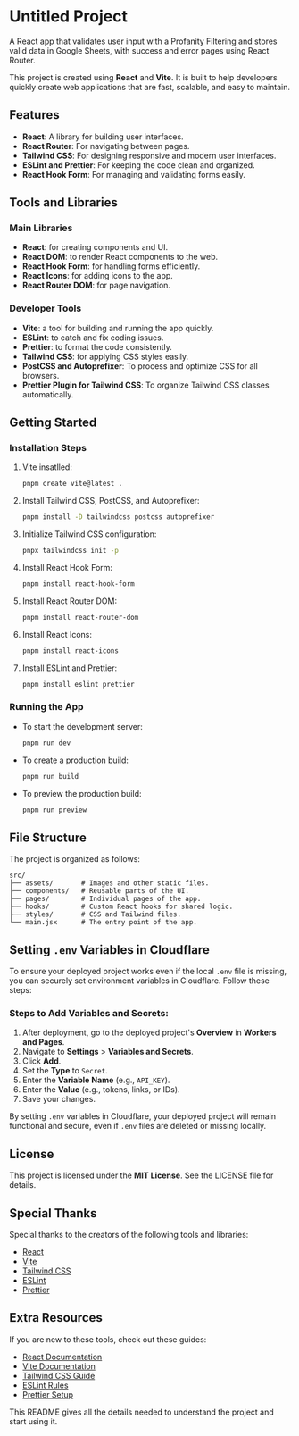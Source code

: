 # Untitled Project

A React app that validates user input with a Profanity Filtering and stores valid data in Google Sheets, with success and error pages using React Router.

This project is created using **React** and **Vite**. It is built to help developers quickly create web applications that are fast, scalable, and easy to maintain.

## Features
- **React**: A library for building user interfaces.
- **React Router**: For navigating between pages.
- **Tailwind CSS**: For designing responsive and modern user interfaces.
- **ESLint and Prettier**: For keeping the code clean and organized.
- **React Hook Form**: For managing and validating forms easily.

## Tools and Libraries

### Main Libraries
- **React**: for creating components and UI.
- **React DOM**:  to render React components to the web.
- **React Hook Form**:  for handling forms efficiently.
- **React Icons**:  for adding icons to the app.
- **React Router DOM**:  for page navigation.

### Developer Tools
- **Vite**:  a tool for building and running the app quickly.
- **ESLint**:  to catch and fix coding issues.
- **Prettier**:  to format the code consistently.
- **Tailwind CSS**: for applying CSS styles easily.
- **PostCSS and Autoprefixer**: To process and optimize CSS for all browsers.
- **Prettier Plugin for Tailwind CSS**: To organize Tailwind CSS classes automatically.

## Getting Started


### Installation Steps
1. Vite insatlled:
   ```bash
   pnpm create vite@latest .
   ```

2. Install Tailwind CSS, PostCSS, and Autoprefixer:
   ```bash
   pnpm install -D tailwindcss postcss autoprefixer
   ```

3. Initialize Tailwind CSS configuration:
   ```bash
   pnpx tailwindcss init -p
   ```
 
4. Install React Hook Form:
   ```bash
   pnpm install react-hook-form

   ```
5. Install React Router DOM:
   ```bash
   pnpm install react-router-dom
   ```
6. Install React Icons:

   ```bash
   pnpm install react-icons
   ```

7. Install ESLint and Prettier:
   ```bash
   pnpm install eslint prettier
   ```



### Running the App
- To start the development server:
  ```bash
  pnpm run dev
  ```
- To create a production build:
  ```bash
  pnpm run build
  ```
- To preview the production build:
  ```bash
  pnpm run preview
  ```


## File Structure
The project is organized as follows:
```plaintext
src/
├── assets/       # Images and other static files.
├── components/   # Reusable parts of the UI.
├── pages/        # Individual pages of the app.
├── hooks/        # Custom React hooks for shared logic.
├── styles/       # CSS and Tailwind files.
└── main.jsx      # The entry point of the app.
```

## Setting `.env` Variables in Cloudflare

To ensure your deployed project works even if the local `.env` file is missing, you can securely set environment variables in Cloudflare. Follow these steps:

### Steps to Add Variables and Secrets:
1. After deployment, go to the deployed project's **Overview** in **Workers and Pages**.
2. Navigate to **Settings** > **Variables and Secrets**.
3. Click **Add**.
4. Set the **Type** to `Secret`.
5. Enter the **Variable Name** (e.g., `API_KEY`).
6. Enter the **Value** (e.g., tokens, links, or IDs).
7. Save your changes.

By setting `.env` variables in Cloudflare, your deployed project will remain functional and secure, even if `.env` files are deleted or missing locally.


## License
This project is licensed under the **MIT License**. See the LICENSE file for details.

## Special Thanks
Special thanks to the creators of the following tools and libraries:
- [React](https://reactjs.org/)
- [Vite](https://vitejs.dev/)
- [Tailwind CSS](https://tailwindcss.com/)
- [ESLint](https://eslint.org/)
- [Prettier](https://prettier.io/)

## Extra Resources
If you are new to these tools, check out these guides:
- [React Documentation](https://reactjs.org/docs/getting-started.html)
- [Vite Documentation](https://vitejs.dev/guide/)
- [Tailwind CSS Guide](https://tailwindcss.com/docs)
- [ESLint Rules](https://eslint.org/docs/latest/)
- [Prettier Setup](https://prettier.io/docs/en/)

This README gives all the details needed to understand the project and start using it.
